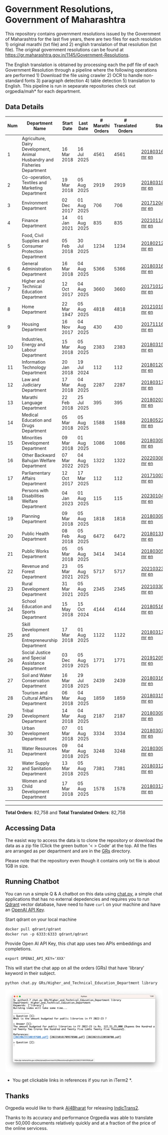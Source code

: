 # Government Resolutions, Government of Maharashtra

This repository contains government resolutions issued by the Government of Maharashtra for the last five years, there are two files for each resolution 1) original marathi (txt file) and 2) english translation of that resolution (txt file). The original government resolutions can be found at https://gr.maharashtra.gov.in/1145/Government-Resolutions.

The English translation is obtained by processing each the pdf file of each Government Resolution through a pipeline where the following operations are performed 1) Download the file using crawler 2) OCR to handle non-standard fonts 3) paragraph detection 4) table  detection 5) translation to English. This pipeline is run in sepearate repositories check out orgpedia/mah* for each department.


## Data Details

| Num | Department Name | Start Date | Last Date | # Marathi Orders | # Translated Orders | Starting Order | Last Order |
| --- | --------------- | ---------- | --------- | ---------------- | ------------------- | -------------- | ---------- |
| 1 | Agriculture, Dairy Development, Animal Husbandry and Fisheries Department | 16 Mar 2018 | 16 Jul 2025 | 4561 | 4561 | [201803161624182101.pdf](https://gr.maharashtra.gov.in/Site/Upload/Government%20Resolutions/English/201803161624182101.pdf) [mr](GRs/Agriculture,_Dairy_Development,_Animal_Husbandry_and_Fisheries_Department/201803161624182101.pdf.mr.txt) [en](GRs/Agriculture,_Dairy_Development,_Animal_Husbandry_and_Fisheries_Department/201803161624182101.pdf.en.txt) | [202507161646542501.pdf](https://gr.maharashtra.gov.in/Site/Upload/Government%20Resolutions/English/202507161646542501.pdf) [mr](GRs/Agriculture,_Dairy_Development,_Animal_Husbandry_and_Fisheries_Department/202507161646542501.pdf.mr.txt) [en](GRs/Agriculture,_Dairy_Development,_Animal_Husbandry_and_Fisheries_Department/202507161646542501.pdf.en.txt) |
| 2 | Co-operation, Textiles and Marketing Department | 19 Mar 2018 | 05 Aug 2025 | 2919 | 2919 | [201803191257576702.pdf](https://gr.maharashtra.gov.in/Site/Upload/Government%20Resolutions/English/201803191257576702.pdf) [mr](GRs/Co-operation,_Textiles_and_Marketing_Department/201803191257576702.pdf.mr.txt) [en](GRs/Co-operation,_Textiles_and_Marketing_Department/201803191257576702.pdf.en.txt) | [202508051816111302.pdf](https://gr.maharashtra.gov.in/Site/Upload/Government%20Resolutions/English/202508051816111302.pdf) [mr](GRs/Co-operation,_Textiles_and_Marketing_Department/202508051816111302.pdf.mr.txt) [en](GRs/Co-operation,_Textiles_and_Marketing_Department/202508051816111302.pdf.en.txt) |
| 3 | Environment Department | 02 Dec 2017 | 01 Aug 2025 | 706 | 706 | [201712041147216904.pdf](https://gr.maharashtra.gov.in/Site/Upload/Government%20Resolutions/English/201712041147216904.pdf) [mr](GRs/Environment_Department/201712041147216904.pdf.mr.txt) [en](GRs/Environment_Department/201712041147216904.pdf.en.txt) | [202508011520386604.pdf](https://gr.maharashtra.gov.in/Site/Upload/Government%20Resolutions/English/202508011520386604.pdf) [mr](GRs/Environment_Department/202508011520386604.pdf.mr.txt) [en](GRs/Environment_Department/202508011520386604.pdf.en.txt) |
| 4 | Finance Department | 14 Jan 2021 | 01 Aug 2025 | 835 | 835 | [202101141237329905.pdf](https://gr.maharashtra.gov.in/Site/Upload/Government%20Resolutions/English/202101141237329905.pdf) [mr](GRs/Finance_Department/202101141237329905.pdf.mr.txt) [en](GRs/Finance_Department/202101141237329905.pdf.en.txt) | [202508011710194305.pdf](https://gr.maharashtra.gov.in/Site/Upload/Government%20Resolutions/English/202508011710194305.pdf) [mr](GRs/Finance_Department/202508011710194305.pdf.mr.txt) [en](GRs/Finance_Department/202508011710194305.pdf.en.txt) |
| 5 | Food, Civil Supplies and Consumer Protection Department | 05 Feb 2018 | 30 Jul 2025 | 1234 | 1234 | [201802121244545806.pdf](https://gr.maharashtra.gov.in/Site/Upload/Government%20Resolutions/English/201802121244545806.pdf) [mr](GRs/Food,_Civil_Supplies_and_Consumer_Protection_Department/201802121244545806.pdf.mr.txt) [en](GRs/Food,_Civil_Supplies_and_Consumer_Protection_Department/201802121244545806.pdf.en.txt) | [202507301800117106.pdf](https://gr.maharashtra.gov.in/Site/Upload/Government%20Resolutions/English/202507301800117106.pdf) [mr](GRs/Food,_Civil_Supplies_and_Consumer_Protection_Department/202507301800117106.pdf.mr.txt) [en](GRs/Food,_Civil_Supplies_and_Consumer_Protection_Department/202507301800117106.pdf.en.txt) |
| 6 | General Administration Department | 16 Mar 2018 | 04 Aug 2025 | 5366 | 5366 | [201803161224022707.pdf](https://gr.maharashtra.gov.in/Site/Upload/Government%20Resolutions/English/201803161224022707.pdf) [mr](GRs/General_Administration_Department/201803161224022707.pdf.mr.txt) [en](GRs/General_Administration_Department/201803161224022707.pdf.en.txt) | [202508041629149107.pdf](https://gr.maharashtra.gov.in/Site/Upload/Government%20Resolutions/English/202508041629149107.pdf) [mr](GRs/General_Administration_Department/202508041629149107.pdf.mr.txt) [en](GRs/General_Administration_Department/202508041629149107.pdf.en.txt) |
| 7 | Higher and Technical Education Department | 12 Oct 2017 | 04 Aug 2025 | 3660 | 3660 | [201710121514029708.pdf](https://gr.maharashtra.gov.in/Site/Upload/Government%20Resolutions/English/201710121514029708.pdf) [mr](GRs/Higher_and_Technical_Education_Department/201710121514029708.pdf.mr.txt) [en](GRs/Higher_and_Technical_Education_Department/201710121514029708.pdf.en.txt) | [202508041817467508.pdf](https://gr.maharashtra.gov.in/Site/Upload/Government%20Resolutions/English/202508041817467508.pdf) [mr](GRs/Higher_and_Technical_Education_Department/202508041817467508.pdf.mr.txt) [en](GRs/Higher_and_Technical_Education_Department/202508041817467508.pdf.en.txt) |
| 8 | Home Department | 22 Mar 1947 | 05 Aug 2025 | 4818 | 4818 | [201210191648552129.pdf](https://gr.maharashtra.gov.in/Site/Upload/Government%20Resolutions/English/201210191648552129.pdf) [mr](GRs/Home_Department/201210191648552129.pdf.mr.txt) [en](GRs/Home_Department/201210191648552129.pdf.en.txt) | [202508051724477029.pdf](https://gr.maharashtra.gov.in/Site/Upload/Government%20Resolutions/English/202508051724477029.pdf) [mr](GRs/Home_Department/202508051724477029.pdf.mr.txt) [en](GRs/Home_Department/202508051724477029.pdf.en.txt) |
| 9 | Housing Department | 16 Nov 2017 | 04 Aug 2025 | 430 | 430 | [201711161447076609.pdf](https://gr.maharashtra.gov.in/Site/Upload/Government%20Resolutions/English/201711161447076609.pdf) [mr](GRs/Housing_Department/201711161447076609.pdf.mr.txt) [en](GRs/Housing_Department/201711161447076609.pdf.en.txt) | [202508041811164309.pdf](https://gr.maharashtra.gov.in/Site/Upload/Government%20Resolutions/English/202508041811164309.pdf) [mr](GRs/Housing_Department/202508041811164309.pdf.mr.txt) [en](GRs/Housing_Department/202508041811164309.pdf.en.txt) |
| 10 | Industries, Energy and Labour Department | 15 Mar 2018 | 05 Aug 2025 | 2383 | 2383 | [201803151204055010.pdf](https://gr.maharashtra.gov.in/Site/Upload/Government%20Resolutions/English/201803151204055010.pdf) [mr](GRs/Industries,_Energy_and_Labour_Department/201803151204055010.pdf.mr.txt) [en](GRs/Industries,_Energy_and_Labour_Department/201803151204055010.pdf.en.txt) | [202508051805043510.pdf](https://gr.maharashtra.gov.in/Site/Upload/Government%20Resolutions/English/202508051805043510.pdf) [mr](GRs/Industries,_Energy_and_Labour_Department/202508051805043510.pdf.mr.txt) [en](GRs/Industries,_Energy_and_Labour_Department/202508051805043510.pdf.en.txt) |
| 11 | Information Technology Department | 20 Jan 2018 | 19 Jul 2024 | 112 | 112 | [201801201843024511.pdf](https://gr.maharashtra.gov.in/Site/Upload/Government%20Resolutions/English/201801201843024511.pdf) [mr](GRs/Information_Technology_Department/201801201843024511.pdf.mr.txt) [en](GRs/Information_Technology_Department/201801201843024511.pdf.en.txt) | [202407191742379111.pdf](https://gr.maharashtra.gov.in/Site/Upload/Government%20Resolutions/English/202407191742379111.pdf) [mr](GRs/Information_Technology_Department/202407191742379111.pdf.mr.txt) [en](GRs/Information_Technology_Department/202407191742379111.pdf.en.txt) |
| 12 | Law and Judiciary Department | 17 Mar 2018 | 04 Aug 2025 | 2287 | 2287 | [201803171129290212.pdf](https://gr.maharashtra.gov.in/Site/Upload/Government%20Resolutions/English/201803171129290212.pdf) [mr](GRs/Law_and_Judiciary_Department/201803171129290212.pdf.mr.txt) [en](GRs/Law_and_Judiciary_Department/201803171129290212.pdf.en.txt) | [202508041755181212.pdf](https://gr.maharashtra.gov.in/Site/Upload/Government%20Resolutions/English/202508041755181212.pdf) [mr](GRs/Law_and_Judiciary_Department/202508041755181212.pdf.mr.txt) [en](GRs/Law_and_Judiciary_Department/202508041755181212.pdf.en.txt) |
| 13 | Marathi Language Department | 22 Feb 2018 | 25 Jul 2025 | 395 | 395 | [201802031549154233.pdf](https://gr.maharashtra.gov.in/Site/Upload/Government%20Resolutions/English/201802031549154233.pdf) [mr](GRs/Marathi_Language_Department/201802031549154233.pdf.mr.txt) [en](GRs/Marathi_Language_Department/201802031549154233.pdf.en.txt) | [202507251434363833.pdf](https://gr.maharashtra.gov.in/Site/Upload/Government%20Resolutions/English/202507251434363833.pdf) [mr](GRs/Marathi_Language_Department/202507251434363833.pdf.mr.txt) [en](GRs/Marathi_Language_Department/202507251434363833.pdf.en.txt) |
| 14 | Medical Education and Drugs Department | 05 Mar 2018 | 05 Aug 2025 | 1588 | 1588 | [201805221424292513.pdf](https://gr.maharashtra.gov.in/Site/Upload/Government%20Resolutions/English/201805221424292513.pdf) [mr](GRs/Medical_Education_and_Drugs_Department/201805221424292513.pdf.mr.txt) [en](GRs/Medical_Education_and_Drugs_Department/201805221424292513.pdf.en.txt) | [202508051518095413.pdf](https://gr.maharashtra.gov.in/Site/Upload/Government%20Resolutions/English/202508051518095413.pdf) [mr](GRs/Medical_Education_and_Drugs_Department/202508051518095413.pdf.mr.txt) [en](GRs/Medical_Education_and_Drugs_Department/202508051518095413.pdf.en.txt) |
| 15 | Minorities Development Department | 09 Mar 2018 | 01 Aug 2025 | 1086 | 1086 | [201803091218355314.pdf](https://gr.maharashtra.gov.in/Site/Upload/Government%20Resolutions/English/201803091218355314.pdf) [mr](GRs/Minorities_Development_Department/201803091218355314.pdf.mr.txt) [en](GRs/Minorities_Development_Department/201803091218355314.pdf.en.txt) | [202508011606311814.pdf](https://gr.maharashtra.gov.in/Site/Upload/Government%20Resolutions/English/202508011606311814.pdf) [mr](GRs/Minorities_Development_Department/202508011606311814.pdf.mr.txt) [en](GRs/Minorities_Development_Department/202508011606311814.pdf.en.txt) |
| 16 | Other Backward Bahujan Welfare Department | 07 Mar 2022 | 04 Aug 2025 | 1322 | 1322 | [202203081752439334.pdf](https://gr.maharashtra.gov.in/Site/Upload/Government%20Resolutions/English/202203081752439334.pdf) [mr](GRs/Other_Backward_Bahujan_Welfare_Department/202203081752439334.pdf.mr.txt) [en](GRs/Other_Backward_Bahujan_Welfare_Department/202203081752439334.pdf.en.txt) | [202508041451465534.pdf](https://gr.maharashtra.gov.in/Site/Upload/Government%20Resolutions/English/202508041451465534.pdf) [mr](GRs/Other_Backward_Bahujan_Welfare_Department/202508041451465534.pdf.mr.txt) [en](GRs/Other_Backward_Bahujan_Welfare_Department/202508041451465534.pdf.en.txt) |
| 17 | Parliamentary Affairs Department | 12 Oct 2017 | 17 Mar 2025 | 112 | 112 | [201710031642378615.pdf](https://gr.maharashtra.gov.in/Site/Upload/Government%20Resolutions/English/201710031642378615.pdf) [mr](GRs/Parliamentary_Affairs_Department/201710031642378615.pdf.mr.txt) [en](GRs/Parliamentary_Affairs_Department/201710031642378615.pdf.en.txt) | [202503171104518215.pdf](https://gr.maharashtra.gov.in/Site/Upload/Government%20Resolutions/English/202503171104518215.pdf) [mr](GRs/Parliamentary_Affairs_Department/202503171104518215.pdf.mr.txt) [en](GRs/Parliamentary_Affairs_Department/202503171104518215.pdf.en.txt) |
| 18 | Persons with Disabilities Welfare Department | 04 Jan 2023 | 01 Aug 2025 | 115 | 115 | [202301041906309635.pdf](https://gr.maharashtra.gov.in/Site/Upload/Government%20Resolutions/English/202301041906309635.pdf) [mr](GRs/Persons_with_Disabilities_Welfare_Department/202301041906309635.pdf.mr.txt) [en](GRs/Persons_with_Disabilities_Welfare_Department/202301041906309635.pdf.en.txt) | [202508011553078435.pdf](https://gr.maharashtra.gov.in/Site/Upload/Government%20Resolutions/English/202508011553078435.pdf) [mr](GRs/Persons_with_Disabilities_Welfare_Department/202508011553078435.pdf.mr.txt) [en](GRs/Persons_with_Disabilities_Welfare_Department/202508011553078435.pdf.en.txt) |
| 19 | Planning Department | 09 Mar 2018 | 05 Aug 2025 | 1818 | 1818 | [201803091441032716.pdf](https://gr.maharashtra.gov.in/Site/Upload/Government%20Resolutions/English/201803091441032716.pdf) [mr](GRs/Planning_Department/201803091441032716.pdf.mr.txt) [en](GRs/Planning_Department/201803091441032716.pdf.en.txt) | [202508051619468116.pdf](https://gr.maharashtra.gov.in/Site/Upload/Government%20Resolutions/English/202508051619468116.pdf) [mr](GRs/Planning_Department/202508051619468116.pdf.mr.txt) [en](GRs/Planning_Department/202508051619468116.pdf.en.txt) |
| 20 | Public Health Department | 08 Feb 2018 | 05 Aug 2025 | 6472 | 6472 | [201801311722275417.pdf](https://gr.maharashtra.gov.in/Site/Upload/Government%20Resolutions/English/201801311722275417.pdf) [mr](GRs/Public_Health_Department/201801311722275417.pdf.mr.txt) [en](GRs/Public_Health_Department/201801311722275417.pdf.en.txt) | [202508051808495117.pdf](https://gr.maharashtra.gov.in/Site/Upload/Government%20Resolutions/English/202508051808495117.pdf) [mr](GRs/Public_Health_Department/202508051808495117.pdf.mr.txt) [en](GRs/Public_Health_Department/202508051808495117.pdf.en.txt) |
| 21 | Public Works Department | 05 Mar 2018 | 05 Aug 2025 | 3414 | 3414 | [201803051515468118.pdf](https://gr.maharashtra.gov.in/Site/Upload/Government%20Resolutions/English/201803051515468118.pdf) [mr](GRs/Public_Works_Department/201803051515468118.pdf.mr.txt) [en](GRs/Public_Works_Department/201803051515468118.pdf.en.txt) | [202508051333075418.pdf](https://gr.maharashtra.gov.in/Site/Upload/Government%20Resolutions/English/202508051333075418...pdf) [mr](GRs/Public_Works_Department/202508051333075418.pdf.mr.txt) [en](GRs/Public_Works_Department/202508051333075418.pdf.en.txt) |
| 22 | Revenue and Forest Department | 23 Mar 2021 | 05 Aug 2025 | 5717 | 5717 | [202103231328393119.pdf](https://gr.maharashtra.gov.in/Site/Upload/Government%20Resolutions/English/202103231328393119.pdf) [mr](GRs/Revenue_and_Forest_Department/202103231328393119.pdf.mr.txt) [en](GRs/Revenue_and_Forest_Department/202103231328393119.pdf.en.txt) | [202508051738157119.pdf](https://gr.maharashtra.gov.in/Site/Upload/Government%20Resolutions/English/202508051738157119.pdf) [mr](GRs/Revenue_and_Forest_Department/202508051738157119.pdf.mr.txt) [en](GRs/Revenue_and_Forest_Department/202508051738157119.pdf.en.txt) |
| 23 | Rural Development Department | 31 Mar 2021 | 05 Aug 2025 | 2345 | 2345 | [202103301021181120.pdf](https://gr.maharashtra.gov.in/Site/Upload/Government%20Resolutions/English/202103301021181120.pdf) [mr](GRs/Rural_Development_Department/202103301021181120.pdf.mr.txt) [en](GRs/Rural_Development_Department/202103301021181120.pdf.en.txt) | [202508051459370320.pdf](https://gr.maharashtra.gov.in/Site/Upload/Government%20Resolutions/English/202508051459370320.pdf) [mr](GRs/Rural_Development_Department/202508051459370320.pdf.mr.txt) [en](GRs/Rural_Development_Department/202508051459370320.pdf.en.txt) |
| 24 | School Education and Sports Department | 15 May 2018 | 15 Oct 2024 | 4144 | 4144 | [201805161114241221.pdf](https://gr.maharashtra.gov.in/Site/Upload/Government%20Resolutions/English/201805161114241221.pdf) [mr](GRs/School_Education_and_Sports_Department/201805161114241221.pdf.mr.txt) [en](GRs/School_Education_and_Sports_Department/201805161114241221.pdf.en.txt) | [202410152127537021.pdf](https://gr.maharashtra.gov.in/Site/Upload/Government%20Resolutions/English/202410152127537021.pdf) [mr](GRs/School_Education_and_Sports_Department/202410152127537021.pdf.mr.txt) [en](GRs/School_Education_and_Sports_Department/202410152127537021.pdf.en.txt) |
| 25 | Skill Development and Entrepreneurship Department | 17 Mar 2018 | 01 Aug 2025 | 1122 | 1122 | [201803171322099003.pdf](https://gr.maharashtra.gov.in/Site/Upload/Government%20Resolutions/English/201803171322099003.pdf) [mr](GRs/Skill_Development_and_Entrepreneurship_Department/201803171322099003.pdf.mr.txt) [en](GRs/Skill_Development_and_Entrepreneurship_Department/201803171322099003.pdf.en.txt) | [202508011202316903.pdf](https://gr.maharashtra.gov.in/Site/Upload/Government%20Resolutions/English/202508011202316903.pdf) [mr](GRs/Skill_Development_and_Entrepreneurship_Department/202508011202316903.pdf.mr.txt) [en](GRs/Skill_Development_and_Entrepreneurship_Department/202508011202316903.pdf.en.txt) |
| 26 | Social Justice and Special Assistance Department | 03 Dec 2019 | 05 Aug 2025 | 1771 | 1771 | [201912051107011622.pdf](https://gr.maharashtra.gov.in/Site/Upload/Government%20Resolutions/English/201912051107011622.pdf) [mr](GRs/Social_Justice_and_Special_Assistance_Department/201912051107011622.pdf.mr.txt) [en](GRs/Social_Justice_and_Special_Assistance_Department/201912051107011622.pdf.en.txt) | [202508051809491622.pdf](https://gr.maharashtra.gov.in/Site/Upload/Government%20Resolutions/English/202508051809491622.pdf) [mr](GRs/Social_Justice_and_Special_Assistance_Department/202508051809491622.pdf.mr.txt) [en](GRs/Social_Justice_and_Special_Assistance_Department/202508051809491622.pdf.en.txt) |
| 27 | Soil and Water Conservation Department | 16 Mar 2018 | 29 Jul 2025 | 2439 | 2439 | [201803161247582426.pdf](https://gr.maharashtra.gov.in/Site/Upload/Government%20Resolutions/English/201803161247582426.pdf) [mr](GRs/Soil_and_Water_Conservation_Department/201803161247582426.pdf.mr.txt) [en](GRs/Soil_and_Water_Conservation_Department/201803161247582426.pdf.en.txt) | [202507291759146426.pdf](https://gr.maharashtra.gov.in/Site/Upload/Government%20Resolutions/English/202507291759146426.pdf) [mr](GRs/Soil_and_Water_Conservation_Department/202507291759146426.pdf.mr.txt) [en](GRs/Soil_and_Water_Conservation_Department/202507291759146426.pdf.en.txt) |
| 28 | Tourism and Cultural Affairs Department | 06 Mar 2018 | 04 Aug 2025 | 1859 | 1859 | [201803151055091823.pdf](https://gr.maharashtra.gov.in/Site/Upload/Government%20Resolutions/English/201803151055091823.pdf) [mr](GRs/Tourism_and_Cultural_Affairs_Department/201803151055091823.pdf.mr.txt) [en](GRs/Tourism_and_Cultural_Affairs_Department/201803151055091823.pdf.en.txt) | [202508041747135623.pdf](https://gr.maharashtra.gov.in/Site/Upload/Government%20Resolutions/English/202508041747135623.pdf) [mr](GRs/Tourism_and_Cultural_Affairs_Department/202508041747135623.pdf.mr.txt) [en](GRs/Tourism_and_Cultural_Affairs_Department/202508041747135623.pdf.en.txt) |
| 29 | Tribal Development Department | 14 Mar 2018 | 04 Aug 2025 | 2187 | 2187 | [201803091105184924.pdf](https://gr.maharashtra.gov.in/Site/Upload/Government%20Resolutions/English/201803091105184924.pdf) [mr](GRs/Tribal_Development_Department/201803091105184924.pdf.mr.txt) [en](GRs/Tribal_Development_Department/201803091105184924.pdf.en.txt) | [202508041514013024.pdf](https://gr.maharashtra.gov.in/Site/Upload/Government%20Resolutions/English/202508041514013024.pdf) [mr](GRs/Tribal_Development_Department/202508041514013024.pdf.mr.txt) [en](GRs/Tribal_Development_Department/202508041514013024.pdf.en.txt) |
| 30 | Urban Development Department | 07 Mar 2018 | 01 Aug 2025 | 3334 | 3334 | [201803071203178325.pdf](https://gr.maharashtra.gov.in/Site/Upload/Government%20Resolutions/English/201803071203178325.pdf) [mr](GRs/Urban_Development_Department/201803071203178325.pdf.mr.txt) [en](GRs/Urban_Development_Department/201803071203178325.pdf.en.txt) | [202508011800304225.pdf](https://gr.maharashtra.gov.in/Site/Upload/Government%20Resolutions/English/202508011800304225.pdf) [mr](GRs/Urban_Development_Department/202508011800304225.pdf.mr.txt) [en](GRs/Urban_Development_Department/202508011800304225.pdf.en.txt) |
| 31 | Water Resources Department | 09 Mar 2018 | 04 Aug 2025 | 3248 | 3248 | [201803091034435527.pdf](https://gr.maharashtra.gov.in/Site/Upload/Government%20Resolutions/English/201803091034435527.pdf) [mr](GRs/Water_Resources_Department/201803091034435527.pdf.mr.txt) [en](GRs/Water_Resources_Department/201803091034435527.pdf.en.txt) | [202508041311252327.pdf](https://gr.maharashtra.gov.in/Site/Upload/Government%20Resolutions/English/202508041311252327.pdf) [mr](GRs/Water_Resources_Department/202508041311252327.pdf.mr.txt) [en](GRs/Water_Resources_Department/202508041311252327.pdf.en.txt) |
| 32 | Water Supply and Sanitation Department | 13 Mar 2018 | 05 Aug 2025 | 7381 | 7381 | [201803121414108428.pdf](https://gr.maharashtra.gov.in/Site/Upload/Government%20Resolutions/English/201803121414108428.pdf) [mr](GRs/Water_Supply_and_Sanitation_Department/201803121414108428.pdf.mr.txt) [en](GRs/Water_Supply_and_Sanitation_Department/201803121414108428.pdf.en.txt) | [202508051629048228.pdf](https://gr.maharashtra.gov.in/Site/Upload/Government%20Resolutions/English/202508051629048228.pdf) [mr](GRs/Water_Supply_and_Sanitation_Department/202508051629048228.pdf.mr.txt) [en](GRs/Water_Supply_and_Sanitation_Department/202508051629048228.pdf.en.txt) |
| 33 | Women and Child Development Department | 17 Mar 2018 | 05 Aug 2025 | 1578 | 1578 | [201803171539444330.pdf](https://gr.maharashtra.gov.in/Site/Upload/Government%20Resolutions/English/201803171539444330.pdf) [mr](GRs/Women_and_Child_Development_Department/201803171539444330.pdf.mr.txt) [en](GRs/Women_and_Child_Development_Department/201803171539444330.pdf.en.txt) | [202508051710545630.pdf](https://gr.maharashtra.gov.in/Site/Upload/Government%20Resolutions/English/202508051710545630.pdf) [mr](GRs/Women_and_Child_Development_Department/202508051710545630.pdf.mr.txt) [en](GRs/Women_and_Child_Development_Department/202508051710545630.pdf.en.txt) |
----------------------------------------------------------------------------------------------------

**Total Orders**: 82,758 and **Total Translated Orders**: 82,758
## Accessing Data

The easist way to access the data is to clone the repository or download the data as a zip file (Click the green button '< > Code' at the top. All the files are arranged as per department and are in the [GRs](GRs) directory.

Please note that the repository even though it contains only txt file is about 1GB in size.

## Running Chatbot

You can run a simple Q & A chatbot on this data using [chat.py](chat.py), a simple chat applications that has no external depedencies and requires you to run [Qdrant](https://qdrant.tech/) vector database, have need to have `curl` on your machine and have an [OpenAI API Key](https://help.openai.com/en/articles/4936850-where-do-i-find-my-secret-api-key).

Start qdrant on your local machine
```shell
docker pull qdrant/qdrant
docker run -p 6333:6333 qdrant/qdrant
```

Provide Open AI API Key, this chat app uses two APIs embeddings and completions.
```shell
export OPENAI_API_KEY='XXX'
```

This will start the chat app on all the orders (GRs) that have 'library' keyword in their subject.

```shell
python chat.py GRs/Higher_and_Technical_Education_Department library
```

![screenshot of running chat.py](screenshot.png)

* You get clickable links in references if you run in iTerm2 *.

## Thanks

Orgpedia would like to thank [AI4Bharat](https://ai4bharat.iitm.ac.in/) for releasing [IndicTrans2](https://github.com/AI4Bharat/IndicTrans2).

Thanks to its accuracy and performance Orgpedia was able to translate over 50,000 documents relatively quickly and at a fraction of the price of the online servicess.

